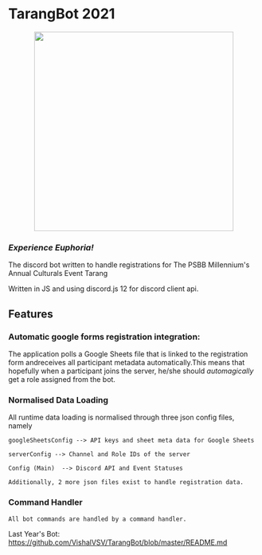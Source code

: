 # TarangBot 2021
<p align="center">
  <img width="400" height="400" src="https://media.discordapp.net/attachments/706898530450800644/862918835974963260/lighting_effect.png?width=670&height=670">
</p>

### *Experience Euphoria!*

The discord bot written to handle registrations 
for The PSBB Millennium's Annual Culturals Event Tarang

Written in JS and using discord.js 12 for discord client api.

## Features

### **Automatic google forms registration integration:**
The application polls a Google Sheets file that is linked to the registration form andreceives all participant metadata automatically.This means that hopefully when a participant joins the server, he/she should *automagically* get a role assigned from the bot.

### **Normalised Data Loading**
All runtime data loading is normalised through three json config files, namely
    
    googleSheetsConfig --> API keys and sheet meta data for Google Sheets
    
    serverConfig --> Channel and Role IDs of the server
    
    Config (Main)  --> Discord API and Event Statuses
    
    Additionally, 2 more json files exist to handle registration data.

  
### **Command Handler**
    All bot commands are handled by a command handler.
    
      
Last Year's Bot: <https://github.com/VishalVSV/TarangBot/blob/master/README.md>
